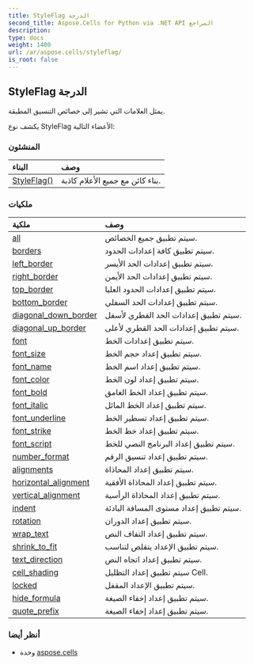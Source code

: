 ```yaml
---
title: StyleFlag الدرجة
second_title: Aspose.Cells for Python via .NET API المراجع
description:
type: docs
weight: 1400
url: /ar/aspose.cells/styleflag/
is_root: false
---
```

##  StyleFlag الدرجة
يمثل العلامات التي تشير إلى خصائص التنسيق المطبقة.



يكشف نوع StyleFlag الأعضاء التالية:

###  المنشئون
| البناء| وصف|
| :- | :- |
| [StyleFlag()](/cells/python-net/ar/aspose.cells/styleflag/__init__/#) | بناء كائن مع جميع الأعلام كاذبة.|


###  ملكيات
| ملكية| وصف|
| :- | :- |
| [all](/cells/python-net/ar/aspose.cells/styleflag/all) | سيتم تطبيق جميع الخصائص.|
| [borders](/cells/python-net/ar/aspose.cells/styleflag/borders) | سيتم تطبيق كافة إعدادات الحدود.|
| [left_border](/cells/python-net/ar/aspose.cells/styleflag/left_border) | سيتم تطبيق إعدادات الحد الأيسر.|
| [right_border](/cells/python-net/ar/aspose.cells/styleflag/right_border) | سيتم تطبيق إعدادات الحد الأيمن.|
| [top_border](/cells/python-net/ar/aspose.cells/styleflag/top_border) | سيتم تطبيق إعدادات الحدود العليا.|
| [bottom_border](/cells/python-net/ar/aspose.cells/styleflag/bottom_border) | سيتم تطبيق إعدادات الحد السفلي.|
| [diagonal_down_border](/cells/python-net/ar/aspose.cells/styleflag/diagonal_down_border) | سيتم تطبيق إعدادات الحد القطري لأسفل.|
| [diagonal_up_border](/cells/python-net/ar/aspose.cells/styleflag/diagonal_up_border) | سيتم تطبيق إعدادات الحد القطري لأعلى.|
| [font](/cells/python-net/ar/aspose.cells/styleflag/font) | سيتم تطبيق إعدادات الخط.|
| [font_size](/cells/python-net/ar/aspose.cells/styleflag/font_size) | سيتم تطبيق إعداد حجم الخط.|
| [font_name](/cells/python-net/ar/aspose.cells/styleflag/font_name) | سيتم تطبيق إعداد اسم الخط.|
| [font_color](/cells/python-net/ar/aspose.cells/styleflag/font_color) | سيتم تطبيق إعداد لون الخط.|
| [font_bold](/cells/python-net/ar/aspose.cells/styleflag/font_bold) | سيتم تطبيق إعداد الخط الغامق.|
| [font_italic](/cells/python-net/ar/aspose.cells/styleflag/font_italic) | سيتم تطبيق إعداد الخط المائل.|
| [font_underline](/cells/python-net/ar/aspose.cells/styleflag/font_underline) | سيتم تطبيق إعداد تسطير الخط.|
| [font_strike](/cells/python-net/ar/aspose.cells/styleflag/font_strike) |سيتم تطبيق إعداد خط الخط.|
| [font_script](/cells/python-net/ar/aspose.cells/styleflag/font_script) | سيتم تطبيق إعداد البرنامج النصي للخط.|
| [number_format](/cells/python-net/ar/aspose.cells/styleflag/number_format) | سيتم تطبيق إعداد تنسيق الرقم.|
| [alignments](/cells/python-net/ar/aspose.cells/styleflag/alignments) | سيتم تطبيق إعداد المحاذاة.|
| [horizontal_alignment](/cells/python-net/ar/aspose.cells/styleflag/horizontal_alignment) | سيتم تطبيق إعداد المحاذاة الأفقية.|
| [vertical_alignment](/cells/python-net/ar/aspose.cells/styleflag/vertical_alignment) | سيتم تطبيق إعداد المحاذاة الرأسية.|
| [indent](/cells/python-net/ar/aspose.cells/styleflag/indent) | سيتم تطبيق إعداد مستوى المسافة البادئة.|
| [rotation](/cells/python-net/ar/aspose.cells/styleflag/rotation) | سيتم تطبيق إعداد الدوران.|
| [wrap_text](/cells/python-net/ar/aspose.cells/styleflag/wrap_text) | سيتم تطبيق إعداد التفاف النص.|
| [shrink_to_fit](/cells/python-net/ar/aspose.cells/styleflag/shrink_to_fit) | سيتم تطبيق الإعداد يتقلص لتناسب.|
| [text_direction](/cells/python-net/ar/aspose.cells/styleflag/text_direction) | سيتم تطبيق إعداد اتجاه النص.|
| [cell_shading](/cells/python-net/ar/aspose.cells/styleflag/cell_shading) | سيتم تطبيق إعداد التظليل Cell.|
| [locked](/cells/python-net/ar/aspose.cells/styleflag/locked) | سيتم تطبيق الإعداد المقفل.|
| [hide_formula](/cells/python-net/ar/aspose.cells/styleflag/hide_formula) | سيتم تطبيق إعداد إخفاء الصيغة.|
| [quote_prefix](/cells/python-net/ar/aspose.cells/styleflag/quote_prefix) | سيتم تطبيق إعداد إخفاء الصيغة.|



###  أنظر أيضا
* وحدة [aspose.cells](..)
